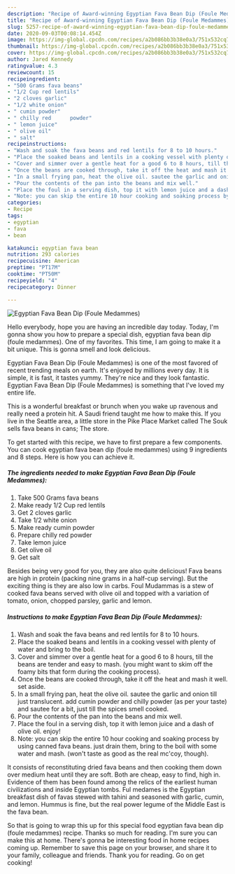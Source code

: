 ```yaml
---
description: "Recipe of Award-winning Egyptian Fava Bean Dip (Foule Medammes)"
title: "Recipe of Award-winning Egyptian Fava Bean Dip (Foule Medammes)"
slug: 5257-recipe-of-award-winning-egyptian-fava-bean-dip-foule-medammes
date: 2020-09-03T00:08:14.454Z
image: https://img-global.cpcdn.com/recipes/a2b086bb3b38e0a3/751x532cq70/egyptian-fava-bean-dip-foule-medammes-recipe-main-photo.jpg
thumbnail: https://img-global.cpcdn.com/recipes/a2b086bb3b38e0a3/751x532cq70/egyptian-fava-bean-dip-foule-medammes-recipe-main-photo.jpg
cover: https://img-global.cpcdn.com/recipes/a2b086bb3b38e0a3/751x532cq70/egyptian-fava-bean-dip-foule-medammes-recipe-main-photo.jpg
author: Jared Kennedy
ratingvalue: 4.3
reviewcount: 15
recipeingredient:
- "500 Grams fava beans"
- "1/2 Cup red lentils"
- "2 cloves garlic"
- "1/2 white onion"
- " cumin powder"
- " chilly red      powder"
- " lemon juice"
- " olive oil"
- " salt"
recipeinstructions:
- "Wash and soak the fava beans and red lentils for 8 to 10 hours."
- "Place the soaked beans and lentils in a cooking vessel with plenty of water and bring to the boil."
- "Cover and simmer over a gentle heat for a good 6 to 8 hours, till the beans are tender and easy to mash. (you might want to skim off the foamy bits that form during the cooking process)."
- "Once the beans are cooked through, take it off the heat and mash it well. set aside."
- "In a small frying pan, heat the olive oil. sautee the garlic and onion till just translucent. add cumin powder and chilly powder (as per your taste) and sautee for a bit, just till the spices smell cooked."
- "Pour the contents of the pan into the beans and mix well."
- "Place the foul in a serving dish, top it with lemon juice and a dash of olive oil. enjoy!"
- "Note: you can skip the entire 10 hour cooking and soaking process by using canned fava beans. just drain them, bring to the boil with some water and mash. (won&#39;t taste as good as the real mc&#39;coy, though)."
categories:
- Recipe
tags:
- egyptian
- fava
- bean

katakunci: egyptian fava bean 
nutrition: 293 calories
recipecuisine: American
preptime: "PT17M"
cooktime: "PT50M"
recipeyield: "4"
recipecategory: Dinner

---
```



![Egyptian Fava Bean Dip (Foule Medammes)](https://img-global.cpcdn.com/recipes/a2b086bb3b38e0a3/751x532cq70/egyptian-fava-bean-dip-foule-medammes-recipe-main-photo.jpg)

Hello everybody, hope you are having an incredible day today. Today, I'm gonna show you how to prepare a special dish, egyptian fava bean dip (foule medammes). One of my favorites. This time, I am going to make it a bit unique. This is gonna smell and look delicious.

Egyptian Fava Bean Dip (Foule Medammes) is one of the most favored of recent trending meals on earth. It's enjoyed by millions every day. It is simple, it is fast, it tastes yummy. They're nice and they look fantastic. Egyptian Fava Bean Dip (Foule Medammes) is something that I've loved my entire life.

This is a wonderful breakfast or brunch when you wake up ravenous and really need a protein hit. A Saudi friend taught me how to make this. If you live in the Seattle area, a little store in the Pike Place Market called The Souk sells fava beans in cans; The store.


To get started with this recipe, we have to first prepare a few components. You can cook egyptian fava bean dip (foule medammes) using 9 ingredients and 8 steps. Here is how you can achieve it.

<!--inarticleads1-->

##### The ingredients needed to make Egyptian Fava Bean Dip (Foule Medammes):

1. Take 500 Grams fava beans
1. Make ready 1/2 Cup red lentils
1. Get 2 cloves garlic
1. Take 1/2 white onion
1. Make ready  cumin powder
1. Prepare  chilly red      powder
1. Take  lemon juice
1. Get  olive oil
1. Get  salt


Besides being very good for you, they are also quite delicious! Fava beans are high in protein (packing nine grams in a half-cup serving). But the exciting thing is they are also low in carbs. Foul Mudammas is a stew of cooked fava beans served with olive oil and topped with a variation of tomato, onion, chopped parsley, garlic and lemon. 

<!--inarticleads2-->

##### Instructions to make Egyptian Fava Bean Dip (Foule Medammes):

1. Wash and soak the fava beans and red lentils for 8 to 10 hours.
1. Place the soaked beans and lentils in a cooking vessel with plenty of water and bring to the boil.
1. Cover and simmer over a gentle heat for a good 6 to 8 hours, till the beans are tender and easy to mash. (you might want to skim off the foamy bits that form during the cooking process).
1. Once the beans are cooked through, take it off the heat and mash it well. set aside.
1. In a small frying pan, heat the olive oil. sautee the garlic and onion till just translucent. add cumin powder and chilly powder (as per your taste) and sautee for a bit, just till the spices smell cooked.
1. Pour the contents of the pan into the beans and mix well.
1. Place the foul in a serving dish, top it with lemon juice and a dash of olive oil. enjoy!
1. Note: you can skip the entire 10 hour cooking and soaking process by using canned fava beans. just drain them, bring to the boil with some water and mash. (won&#39;t taste as good as the real mc&#39;coy, though).


It consists of reconstituting dried fava beans and then cooking them down over medium heat until they are soft. Both are cheap, easy to find, high in. Evidence of them has been found among the relics of the earliest human civilizations and inside Egyptian tombs. Ful medames is the Egyptian breakfast dish of favas stewed with tahini and seasoned with garlic, cumin, and lemon. Hummus is fine, but the real power legume of the Middle East is the fava bean. 

So that is going to wrap this up for this special food egyptian fava bean dip (foule medammes) recipe. Thanks so much for reading. I'm sure you can make this at home. There's gonna be interesting food in home recipes coming up. Remember to save this page on your browser, and share it to your family, colleague and friends. Thank you for reading. Go on get cooking!

